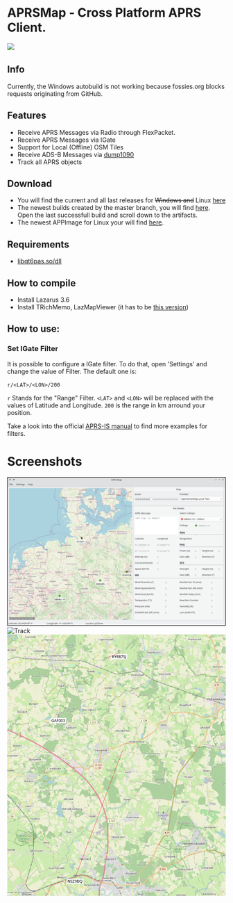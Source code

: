 # APRSMap - Cross Platform APRS Client.

[![](https://www.paypalobjects.com/en_US/i/btn/btn_donateCC_LG.gif)](https://www.paypal.com/donate/?hosted_button_id=ZDB5ZSNJNK9XQ)

## Info

Currently, the Windows autobuild is not working because fossies.org blocks requests originating from GitHub.

## Features

- Receive APRS Messages via Radio through FlexPacket.
- Receive APRS Messages via IGate
- Support for Local (Offline) OSM Tiles
- Receive ADS-B Messages via [dump1090](https://github.com/antirez/dump1090)
- Track all APRS objects

## Download

- You will find the current and all last releases for ~~Windows and~~ Linux [here](https://github.com/andreaspeters/aprsmap/releases)
- The newest builds created by the master branch, you will find [here](https://github.com/andreaspeters/aprsmap/actions). Open
  the last successfull build and scroll down to the artifacts.
- The newest APPImage for Linux your will find [here](https://www.hamradiotech.de/assets/download/APRS_Map-x86_64.AppImage).

## Requirements

- [libqt6pas.so/dll](https://github.com/davidbannon/libqt6pas/releases)

## How to compile

- Install Lazarus 3.6
- Install TRichMemo, LazMapViewer (it has to be [this version](https://github.com/wp-xyz/LazMapViewer.git))

## How to use:

### Set IGate Filter

It is possible to configure a IGate filter. To do that, open 'Settings' and 
change the value of Filter. The default one is:

```
r/<LAT>/<LON>/200
```

`r` Stands for the "Range" Filter. `<LAT>` and `<LON>` will be replaced with 
the values of Latitude and Longitude. `200` is the range in km arround
your position.

Take a look into the official [APRS-IS manual](https://www.aprs-is.net/javAPRSFilter.aspx)
to find more examples for filters.


# Screenshots

![APRSMap](vx_images/image.png)
![Track](vx_images/clipboard_20251029091932.bmp)
![Track](vx_images/clipboard_20251028114057.bmp)

